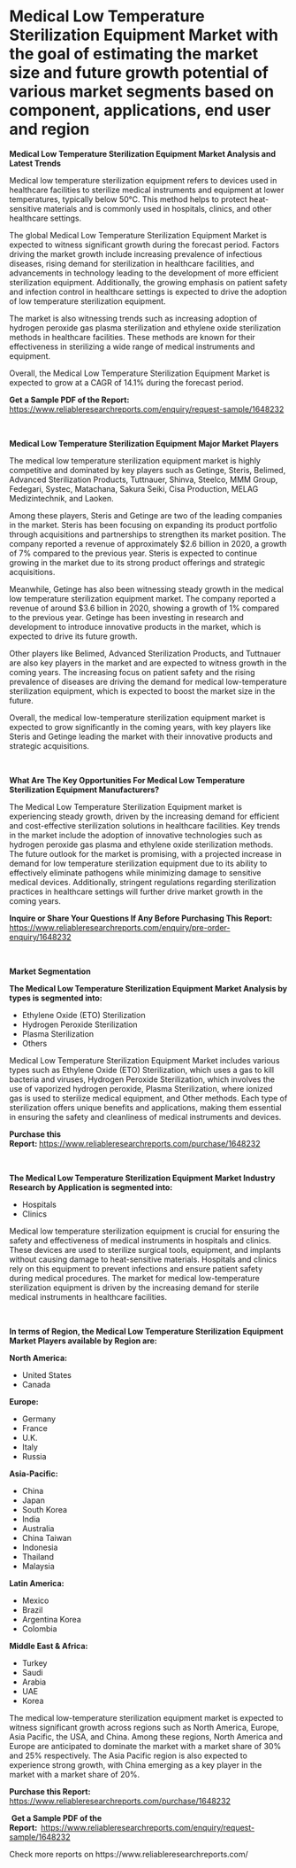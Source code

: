 <p><h1>Medical Low Temperature Sterilization Equipment Market with the goal of estimating the market size and future growth potential of various market segments based on component, applications, end user and region</h1></p><p><strong>Medical Low Temperature Sterilization Equipment Market Analysis and Latest Trends</strong></p>
<p><p>Medical low temperature sterilization equipment refers to devices used in healthcare facilities to sterilize medical instruments and equipment at lower temperatures, typically below 50°C. This method helps to protect heat-sensitive materials and is commonly used in hospitals, clinics, and other healthcare settings.</p><p>The global Medical Low Temperature Sterilization Equipment Market is expected to witness significant growth during the forecast period. Factors driving the market growth include increasing prevalence of infectious diseases, rising demand for sterilization in healthcare facilities, and advancements in technology leading to the development of more efficient sterilization equipment. Additionally, the growing emphasis on patient safety and infection control in healthcare settings is expected to drive the adoption of low temperature sterilization equipment.</p><p>The market is also witnessing trends such as increasing adoption of hydrogen peroxide gas plasma sterilization and ethylene oxide sterilization methods in healthcare facilities. These methods are known for their effectiveness in sterilizing a wide range of medical instruments and equipment.</p><p>Overall, the Medical Low Temperature Sterilization Equipment Market is expected to grow at a CAGR of 14.1% during the forecast period.</p></p>
<p><strong>Get a Sample PDF of the Report:&nbsp;</strong> <a href="https://www.reliableresearchreports.com/enquiry/request-sample/1648232">https://www.reliableresearchreports.com/enquiry/request-sample/1648232</a></p>
<p>&nbsp;</p>
<p><strong>Medical Low Temperature Sterilization Equipment Major Market Players</strong></p>
<p><p>The medical low temperature sterilization equipment market is highly competitive and dominated by key players such as Getinge, Steris, Belimed, Advanced Sterilization Products, Tuttnauer, Shinva, Steelco, MMM Group, Fedegari, Systec, Matachana, Sakura Seiki, Cisa Production, MELAG Medizintechnik, and Laoken.</p><p>Among these players, Steris and Getinge are two of the leading companies in the market. Steris has been focusing on expanding its product portfolio through acquisitions and partnerships to strengthen its market position. The company reported a revenue of approximately $2.6 billion in 2020, a growth of 7% compared to the previous year. Steris is expected to continue growing in the market due to its strong product offerings and strategic acquisitions.</p><p>Meanwhile, Getinge has also been witnessing steady growth in the medical low temperature sterilization equipment market. The company reported a revenue of around $3.6 billion in 2020, showing a growth of 1% compared to the previous year. Getinge has been investing in research and development to introduce innovative products in the market, which is expected to drive its future growth.</p><p>Other players like Belimed, Advanced Sterilization Products, and Tuttnauer are also key players in the market and are expected to witness growth in the coming years. The increasing focus on patient safety and the rising prevalence of diseases are driving the demand for medical low-temperature sterilization equipment, which is expected to boost the market size in the future.</p><p>Overall, the medical low-temperature sterilization equipment market is expected to grow significantly in the coming years, with key players like Steris and Getinge leading the market with their innovative products and strategic acquisitions.</p></p>
<p>&nbsp;</p>
<p><strong>What Are The Key Opportunities For Medical Low Temperature Sterilization Equipment Manufacturers?</strong></p>
<p><p>The Medical Low Temperature Sterilization Equipment market is experiencing steady growth, driven by the increasing demand for efficient and cost-effective sterilization solutions in healthcare facilities. Key trends in the market include the adoption of innovative technologies such as hydrogen peroxide gas plasma and ethylene oxide sterilization methods. The future outlook for the market is promising, with a projected increase in demand for low temperature sterilization equipment due to its ability to effectively eliminate pathogens while minimizing damage to sensitive medical devices. Additionally, stringent regulations regarding sterilization practices in healthcare settings will further drive market growth in the coming years.</p></p>
<p><strong>Inquire or Share Your Questions If Any Before Purchasing This Report:</strong> <a href="https://www.reliableresearchreports.com/enquiry/pre-order-enquiry/1648232">https://www.reliableresearchreports.com/enquiry/pre-order-enquiry/1648232</a></p>
<p>&nbsp;</p>
<p><strong>Market Segmentation</strong></p>
<p><strong>The Medical Low Temperature Sterilization Equipment Market Analysis by types is segmented into:</strong></p>
<p><ul><li>Ethylene Oxide (ETO) Sterilization</li><li>Hydrogen Peroxide Sterilization</li><li>Plasma Sterilization</li><li>Others</li></ul></p>
<p><p>Medical Low Temperature Sterilization Equipment Market includes various types such as Ethylene Oxide (ETO) Sterilization, which uses a gas to kill bacteria and viruses, Hydrogen Peroxide Sterilization, which involves the use of vaporized hydrogen peroxide, Plasma Sterilization, where ionized gas is used to sterilize medical equipment, and Other methods. Each type of sterilization offers unique benefits and applications, making them essential in ensuring the safety and cleanliness of medical instruments and devices.</p></p>
<p><strong>Purchase this Report:&nbsp;</strong><a href="https://www.reliableresearchreports.com/purchase/1648232">https://www.reliableresearchreports.com/purchase/1648232</a></p>
<p>&nbsp;</p>
<p><strong>The Medical Low Temperature Sterilization Equipment Market Industry Research by Application is segmented into:</strong></p>
<p><ul><li>Hospitals</li><li>Clinics</li></ul></p>
<p><p>Medical low temperature sterilization equipment is crucial for ensuring the safety and effectiveness of medical instruments in hospitals and clinics. These devices are used to sterilize surgical tools, equipment, and implants without causing damage to heat-sensitive materials. Hospitals and clinics rely on this equipment to prevent infections and ensure patient safety during medical procedures. The market for medical low-temperature sterilization equipment is driven by the increasing demand for sterile medical instruments in healthcare facilities.</p></p>
<p>&nbsp;</p>
<p><strong>In terms of Region, the Medical Low Temperature Sterilization Equipment Market Players available by Region are:</strong></p>
<p>
    <p> <strong> North America: </strong>
        <ul>
            <li>United States</li>
            <li>Canada</li>
        </ul>
        </p> 
    <p> <strong> Europe: </strong>
        <ul>
            <li>Germany</li>
            <li>France</li>
            <li>U.K.</li>
            <li>Italy</li>
            <li>Russia</li>
        </ul>
        </p> 
    <p> <strong> Asia-Pacific: </strong>
        <ul>
            <li>China</li>
            <li>Japan</li>
            <li>South Korea</li>
            <li>India</li>
            <li>Australia</li>
            <li>China Taiwan</li>
            <li>Indonesia</li>
            <li>Thailand</li>
            <li>Malaysia</li>
        </ul>
        </p> 
    <p> <strong> Latin America: </strong>
        <ul>
            <li>Mexico</li>
            <li>Brazil</li>
            <li>Argentina Korea</li>
            <li>Colombia</li>
        </ul>
        </p> 
    <p> <strong> Middle East & Africa: </strong>
        <ul>
            <li>Turkey</li>
            <li>Saudi</li>
            <li>Arabia</li>
            <li>UAE</li>
            <li>Korea</li>
        </ul>
    </p>
    </p>
<p><p>The medical low-temperature sterilization equipment market is expected to witness significant growth across regions such as North America, Europe, Asia Pacific, the USA, and China. Among these regions, North America and Europe are anticipated to dominate the market with a market share of 30% and 25% respectively. The Asia Pacific region is also expected to experience strong growth, with China emerging as a key player in the market with a market share of 20%.</p></p>
<p><strong>Purchase this Report: </strong><a href="https://www.reliableresearchreports.com/purchase/1648232">https://www.reliableresearchreports.com/purchase/1648232</a></p>
<p>&nbsp;<strong>Get a Sample PDF of the Report:&nbsp;&nbsp;</strong><a href="https://www.reliableresearchreports.com/enquiry/request-sample/1648232">https://www.reliableresearchreports.com/enquiry/request-sample/1648232</a></p>
<p><strong></strong></p>
<p>Check more reports on https://www.reliableresearchreports.com/</p>